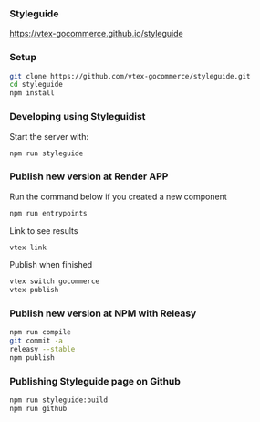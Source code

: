 ### Styleguide

https://vtex-gocommerce.github.io/styleguide

### Setup

```sh
git clone https://github.com/vtex-gocommerce/styleguide.git
cd styleguide
npm install
```

### Developing using Styleguidist

Start the server with:

```sh
npm run styleguide
```

### Publish new version at Render APP

Run the command below if you created a new component

```sh
npm run entrypoints
```

Link to see results

```sh
vtex link
```

Publish when finished

```sh
vtex switch gocommerce
vtex publish
```

### Publish new version at NPM with Releasy

```sh
npm run compile
git commit -a
releasy --stable
npm publish
```

### Publishing Styleguide page on Github

```sh
npm run styleguide:build
npm run github
```
